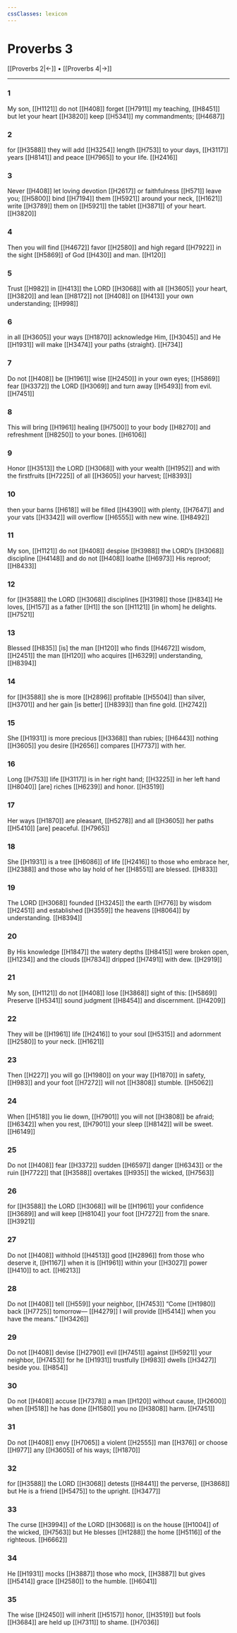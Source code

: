```yaml
---
cssClasses: lexicon
---
```


# Proverbs 3

[[Proverbs 2|←]] • [[Proverbs 4|→]]

---

### 1
My son, [[H1121]] do not [[H408]] forget [[H7911]] my teaching, [[H8451]] but let your heart [[H3820]] keep [[H5341]] my commandments; [[H4687]]

### 2
for [[H3588]] they will add [[H3254]] length [[H753]] to your  days, [[H3117]] years [[H8141]] and peace [[H7965]] to your life. [[H2416]]

### 3
Never [[H408]] let loving devotion [[H2617]] or faithfulness [[H571]] leave you; [[H5800]] bind [[H7194]] them [[H5921]] around your neck, [[H1621]] write [[H3789]] them on [[H5921]] the tablet [[H3871]] of your heart. [[H3820]]

### 4
Then you will find [[H4672]] favor [[H2580]] and high regard [[H7922]] in the sight [[H5869]] of God [[H430]] and man. [[H120]]

### 5
Trust [[H982]] in [[H413]] the LORD [[H3068]] with all [[H3605]] your heart, [[H3820]] and lean [[H8172]] not [[H408]] on [[H413]] your own understanding; [[H998]]

### 6
in all [[H3605]] your ways [[H1870]] acknowledge Him, [[H3045]] and He [[H1931]] will make [[H3474]] your paths {straight}. [[H734]]

### 7
Do not [[H408]] be [[H1961]] wise [[H2450]] in your own eyes; [[H5869]] fear [[H3372]] the LORD [[H3069]] and turn away [[H5493]] from evil. [[H7451]]

### 8
This will bring [[H1961]] healing [[H7500]] to your body [[H8270]] and refreshment [[H8250]] to your bones. [[H6106]]

### 9
Honor [[H3513]] the LORD [[H3068]] with your wealth [[H1952]] and with the firstfruits [[H7225]] of all [[H3605]] your harvest; [[H8393]]

### 10
then your barns [[H618]] will be filled [[H4390]] with plenty, [[H7647]] and your vats [[H3342]] will overflow [[H6555]] with new wine. [[H8492]]

### 11
My son, [[H1121]] do not [[H408]] despise [[H3988]] the LORD’s [[H3068]] discipline [[H4148]] and do not [[H408]] loathe [[H6973]] His reproof; [[H8433]]

### 12
for [[H3588]] the LORD [[H3068]] disciplines [[H3198]] those [[H834]] He loves, [[H157]] as a father [[H1]] the son [[H1121]] [in whom] he delights. [[H7521]]

### 13
Blessed [[H835]] [is] the man [[H120]] who finds [[H4672]] wisdom, [[H2451]] the man [[H120]] who acquires [[H6329]] understanding, [[H8394]]

### 14
for [[H3588]] she is more [[H2896]] profitable [[H5504]] than silver, [[H3701]] and her gain [is better] [[H8393]] than fine gold. [[H2742]]

### 15
She [[H1931]] is more precious [[H3368]] than rubies; [[H6443]] nothing [[H3605]] you desire [[H2656]] compares [[H7737]] with her. 

### 16
Long [[H753]] life [[H3117]] is in her right hand; [[H3225]] in her left hand [[H8040]] [are] riches [[H6239]] and honor. [[H3519]]

### 17
Her ways [[H1870]] are pleasant, [[H5278]] and all [[H3605]] her paths [[H5410]] [are] peaceful. [[H7965]]

### 18
She [[H1931]] is a tree [[H6086]] of life [[H2416]] to those who embrace her, [[H2388]] and those who lay hold of her [[H8551]] are blessed. [[H833]]

### 19
The LORD [[H3068]] founded [[H3245]] the earth [[H776]] by wisdom [[H2451]] and established [[H3559]] the heavens [[H8064]] by understanding. [[H8394]]

### 20
By His knowledge [[H1847]] the watery depths [[H8415]] were broken open, [[H1234]] and the clouds [[H7834]] dripped [[H7491]] with dew. [[H2919]]

### 21
My son, [[H1121]] do not [[H408]] lose [[H3868]] sight of this: [[H5869]] Preserve [[H5341]] sound judgment [[H8454]] and discernment. [[H4209]]

### 22
They will be [[H1961]] life [[H2416]] to your soul [[H5315]] and adornment [[H2580]] to your neck. [[H1621]]

### 23
Then [[H227]] you will go [[H1980]] on your way [[H1870]] in safety, [[H983]] and your foot [[H7272]] will not [[H3808]] stumble. [[H5062]]

### 24
When [[H518]] you lie down, [[H7901]] you will not [[H3808]] be afraid; [[H6342]] when you rest, [[H7901]] your sleep [[H8142]] will be sweet. [[H6149]]

### 25
Do not [[H408]] fear [[H3372]] sudden [[H6597]] danger [[H6343]] or the ruin [[H7722]] that [[H3588]] overtakes [[H935]] the wicked, [[H7563]]

### 26
for [[H3588]] the LORD [[H3068]] will be [[H1961]] your confidence [[H3689]] and will keep [[H8104]] your foot [[H7272]] from the snare. [[H3921]]

### 27
Do not [[H408]] withhold [[H4513]] good [[H2896]] from those who deserve it, [[H1167]] when it is [[H1961]] within your [[H3027]] power [[H410]] to act. [[H6213]]

### 28
Do not [[H408]] tell [[H559]] your neighbor, [[H7453]] “Come [[H1980]] back [[H7725]] tomorrow— [[H4279]] I will provide [[H5414]] when you have the means.” [[H3426]]

### 29
Do not [[H408]] devise [[H2790]] evil [[H7451]] against [[H5921]] your neighbor, [[H7453]] for he [[H1931]] trustfully [[H983]] dwells [[H3427]] beside you. [[H854]]

### 30
Do not [[H408]] accuse [[H7378]] a man [[H120]] without cause, [[H2600]] when [[H518]] he has done [[H1580]] you no [[H3808]] harm. [[H7451]]

### 31
Do not [[H408]] envy [[H7065]] a violent [[H2555]] man [[H376]] or choose [[H977]] any [[H3605]] of his ways; [[H1870]]

### 32
for [[H3588]] the LORD [[H3068]] detests [[H8441]] the perverse, [[H3868]] but He is a friend [[H5475]] to the upright. [[H3477]]

### 33
The curse [[H3994]] of the LORD [[H3068]] is on the house [[H1004]] of the wicked, [[H7563]] but He blesses [[H1288]] the home [[H5116]] of the righteous. [[H6662]]

### 34
He [[H1931]] mocks [[H3887]] those who mock, [[H3887]] but gives [[H5414]] grace [[H2580]] to the humble. [[H6041]]

### 35
The wise [[H2450]] will inherit [[H5157]] honor, [[H3519]] but fools [[H3684]] are held up [[H7311]] to shame. [[H7036]]

